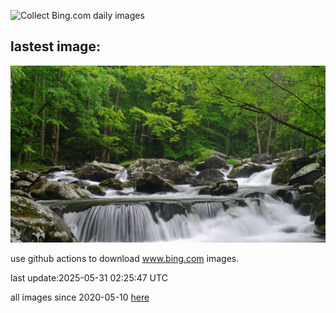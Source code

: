 ![Collect Bing.com daily images](https://github.com/counter2015/bing-daily-images/workflows/Collect%20Bing.com%20daily%20images/badge.svg)
## lastest image:
![](images/img.jpg)

use github actions to download www.bing.com images.

last update:2025-05-31 02:25:47 UTC

all images since 2020-05-10 [here](https://github.com/counter2015/bing-daily-images/tree/master/images) 
